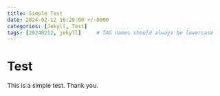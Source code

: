 ```yaml
---
title: Simple Test
date: 2024-02-12 16:29:00 +/-0000
categories: [Jekyll, Test]
tags: [20240212, jekyll]     # TAG names should always be lowercase
---
```


# Test
This is a simple test. Thank you.
